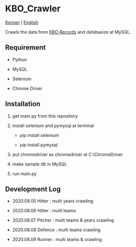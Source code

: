 # KBO_Crawler

[Korean](./README.md) | [English](./README-en_EN.md)

Crawls the data from [KBO Records](https://www.koreabaseball.com/Record/Player/HitterBasic/Basic1.aspx) and databasize at MySQL.

## Requirement

- Python

- MySQL

- Selenium

- Chrome Driver

## Installation

1. get main.py from this repository

2. install selenium and pymysql at terminal

    - pip install selenium

    - pip install pymysql

3. put chromedriver as chromedriver at C:\ChromeDriver

4. make sample db in MySQL

5. run main.py

## Development Log

- 2020.08.05 Hitter : multi years crawling

- 2020.08.06 Hitter : multi teams

- 2020.08.07 Pitcher : multi teams & years crawling

- 2020.08.08 Defence : multi teams crawling 

- 2020.08.09 Runner : multi teams & crawling